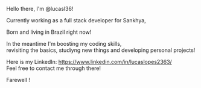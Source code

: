 Hello there, I'm @lucasl36!  
  
Currently working as a full stack developer for Sankhya,  
  
Born and living in Brazil right now!  
  
In the meantime I'm boosting my coding skills,  
revisiting the basics, studiyng new things and developing personal projects!  
  
Here is my LinkedIn: https://www.linkedin.com/in/lucaslopes2363/  
Feel free to contact me through there!  
  
Farewell !
